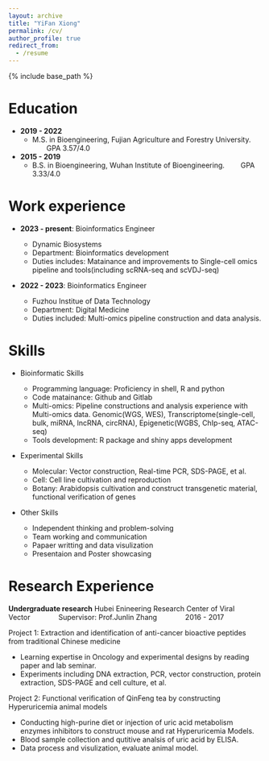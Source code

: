 ```yaml
---
layout: archive
title: "YiFan Xiong"
permalink: /cv/
author_profile: true
redirect_from:
  - /resume
---
```


{% include base_path %}

Education
======
* **2019 - 2022**
  * M.S. in Bioengineering, Fujian Agriculture and Forestry University. &emsp;&emsp;GPA 3.57/4.0
* **2015 - 2019**
  * B.S. in Bioengineering, Wuhan Institute of Bioengineering. &emsp;&emsp;GPA 3.33/4.0

Work experience
======
* **2023 - present**: Bioinformatics Engineer
  * Dynamic Biosystems
  * Department: Bioinformatics development
  * Duties includes: Matainance and improvements to Single-cell omics pipeline and tools(including scRNA-seq and scVDJ-seq)


* **2022 - 2023**: Bioinformatics Engineer
  * Fuzhou Institue of Data Technology
  * Department: Digital Medicine
  * Duties included: Multi-omics pipeline construction and data analysis.

Skills
======
* Bioinformatic Skills
  * Programming language: Proficiency in shell, R and python
  * Code matainance: Github and Gitlab
  * Multi-omics: Pipeline constructions and analysis experience with Multi-omics data. Genomic(WGS, WES), Transcriptome(single-cell, bulk, miRNA, lncRNA, circRNA), Epigenetic(WGBS, ChIp-seq, ATAC-seq)
  * Tools development: R package and shiny apps development

* Experimental Skills
  * Molecular: Vector construction, Real-time PCR, SDS-PAGE, et al.
  * Cell: Cell line cultivation and reproduction
  * Botany: Arabidopsis cultivation and construct transgenetic material, functional verification of genes

* Other Skills
  * Independent thinking and problem-solving
  * Team working and communication
  * Papaer writting and data visulization
  * Presentaion and Poster showcasing

Research Experience
======
**Undergraduate research**
Hubei Enineering Research Center of Viral Vector&emsp;&emsp;&emsp;&emsp;Supervisor: Prof.Junlin Zhang&emsp;&emsp;&emsp;&emsp;2016 - 2017 

Project 1: Extraction and identification of anti-cancer bioactive peptides from traditional Chinese medicine
* Learning expertise in Oncology and experimental designs by reading paper and lab seminar.
* Experiments including DNA extraction, PCR, vector construction, protein extraction, SDS-PAGE and cell culture, et al.

Project 2: Functional verification of QinFeng tea by constructing Hyperuricemia animal models
* Conducting high-purine diet or injection of uric acid metabolism enzymes inhibitors to construct mouse and rat Hyperuricemia Models.
* Blood sample collection and qutitive analsis of uric acid by ELISA.
* Data process and visulization, evaluate animal model. 







  
  
